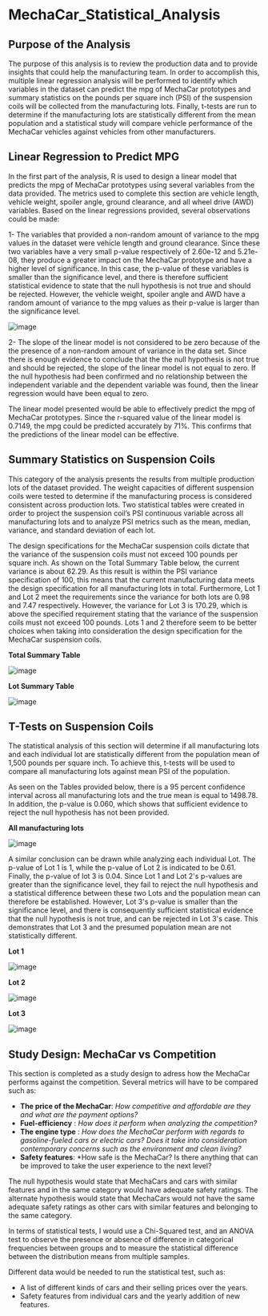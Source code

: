 # MechaCar_Statistical_Analysis

## Purpose of the Analysis

The purpose of this analysis is to review the production data and to provide insights that could help the manufacturing team. In order to accomplish this, multiple linear regression analysis will be performed to identify which variables in the dataset can predict the mpg of MechaCar prototypes and summary statistics on the pounds per square inch (PSI) of the suspension coils will be collected from the manufacturing lots. Finally, t-tests are run to determine if the manufacturing lots are statistically different from the mean population and a statistical study will compare vehicle performance of the MechaCar vehicles against vehicles from other manufacturers. 

## Linear Regression to Predict MPG

In the first part of the analysis, R is used to design a linear model that predicts the mpg of MechaCar prototypes using several variables from the data provided. The metrics used to complete this section are vehicle length, vehicle weight, spoiler angle, ground clearance, and all wheel drive (AWD) variables. Based on the linear regressions provided, several observations could be made:

1- The variables that provided a non-random amount of variance to the mpg values in the dataset were vehicle length and ground clearance. Since these two variables have a very small p-value respectively of 2.60e-12 and 5.21e-08, they produce a greater impact on the MechaCar prototype and have a higher level of significance. In this case, the p-value of these variables is smaller than the significance level, and there is therefore  sufficient statistical evidence to state that the null hypothesis is not true and should be rejected. However, the vehicle weight, spoiler angle and AWD have a random amount of variance to the mpg values as their p-value is larger than the significance level.

![image](https://user-images.githubusercontent.com/75655852/114327522-6797a580-9b07-11eb-9fee-706be088d5f6.png)

2- The slope of the linear model is not considered to be zero because of the the presence of a non-random amount of variance in the data set. Since there is enough evidence to conclude that the the null hypothesis is not true and should be rejected, the slope of the linear model is not equal to zero. If the null hypothesis had been confirmed and no relationship between the independent variable and the dependent variable was found, then the linear regression would have been equal to zero. 

The linear model presented would be able to effectively predict the mpg of MechaCar prototypes. Since the r-squared value of the linear model is 0.7149, the mpg could be predicted accurately by 71%. This confirms that the predictions of the linear model can be effective.

## Summary Statistics on Suspension Coils

This category of the analysis presents the results from multiple production lots of the dataset provided. The weight capacities of different suspension coils were tested to determine if the manufacturing process is considered consistent across production lots. Two statistical tables were created in order to project the suspension coil’s PSI continuous variable across all manufacturing lots and to analyze PSI metrics such as the mean, median, variance, and standard deviation of each lot.

The design specifications for the MechaCar suspension coils dictate that the variance of the suspension coils must not exceed 100 pounds per square inch. As shown on the Total Summary Table below, the current variance is about 62.29. As this result is within the PSI variance specification of 100, this means that the current manufacturing data meets the design specification for all manufacturing lots in total. Furthermore, Lot 1 and Lot 2 meet the requirements since the variance for both lots are 0.98 and 7.47 respectively. However, the variance for Lot 3 is 170.29, which is above the specified requirement stating that the variance of the suspension coils must not exceed 100 pounds. Lots 1 and 2 therefore seem to be better choices when taking into consideration the design specification for the MechaCar suspension coils.

**Total Summary Table**

![image](https://user-images.githubusercontent.com/75655852/114332408-31145780-9b14-11eb-9cf6-7fcd147bfe82.png)

**Lot Summary Table** 

![image](https://user-images.githubusercontent.com/75655852/114332512-5dc86f00-9b14-11eb-87f3-ab05902318d1.png)


## T-Tests on Suspension Coils

The statistical analysis of this section will determine if all manufacturing lots and each individual lot are statistically different from the population mean of 1,500 pounds per square inch. To achieve this, t-tests will be used to compare all manufacturing lots against mean PSI of the population.

As seen on the Tables provided below, there is a 95 percent confidence interval across all manufacturing lots and the true mean is equal to 1498.78. In addition, the p-value is 0.060, which shows that sufficient evidence to reject the null hypothesis has not been provided.

**All manufacturing lots**

![image](https://user-images.githubusercontent.com/75655852/114336564-4772e100-9b1d-11eb-98b9-31d0a9596b79.png)


A similar conclusion can be drawn while analyzing each individual Lot. The p-value of Lot 1 is 1, while the p-value of Lot 2 is indicated to be 0.61. Finally, the p-value of lot 3 is 0.04. Since Lot 1 and Lot 2's p-values are greater than the significance level, they fail to reject the null hypothesis and a statistical difference between these two Lots and the population mean can therefore be established. However, Lot 3's p-value is smaller than the significance level, and there is consequently sufficient statistical evidence that the null hypothesis is not true, and can be rejected in Lot 3's case. This demonstrates that Lot 3 and the presumed population mean are not statistically different.

**Lot 1**

![image](https://user-images.githubusercontent.com/75655852/114336651-6e311780-9b1d-11eb-9814-c8a77a3dcd0d.png)

**Lot 2**

![image](https://user-images.githubusercontent.com/75655852/114336691-81dc7e00-9b1d-11eb-9151-e5a2482f6851.png)

**Lot 3**

![image](https://user-images.githubusercontent.com/75655852/114336738-97ea3e80-9b1d-11eb-8f08-46f402520e9c.png)


## Study Design: MechaCar vs Competition

This section is completed as a study design to adress how the MechaCar performs against the competition. Several metrics will have to be compared such as:
 
 - **The price of the MechaCar**: *How competitive and affordable are they and what are the payment options?*
 - **Fuel-efficiency** : *How does it perform when analyzing the competition?*
 - **The engine type** : *How does the MechaCar perform with regards to gasoline-fueled cars or electric cars? Does it take into consideration contemporary concerns such as the environment and clean living?*
- **Safety features**: *How safe is the MechaCar? Is there anything that can be improved to take the user experience to the next level?

The null hypothesis would state that MechaCars and cars with similar features and in the same category would have adequate safety ratings. The alternate hypothesis would state that MechaCars would not have the same adequate safety ratings as other cars with similar features and belonging to the same category. 

In terms of statistical tests, I would use a Chi-Squared test, and an ANOVA test to observe the presence or absence of difference in categorical frequencies between groups and to  measure the statistical difference between the distribution means from multiple samples.

Different data would be needed to run the statistical test, such as:

- A list of different kinds of cars and their selling prices over the years.
- Safety features from individual cars and the yearly addition of new features.
